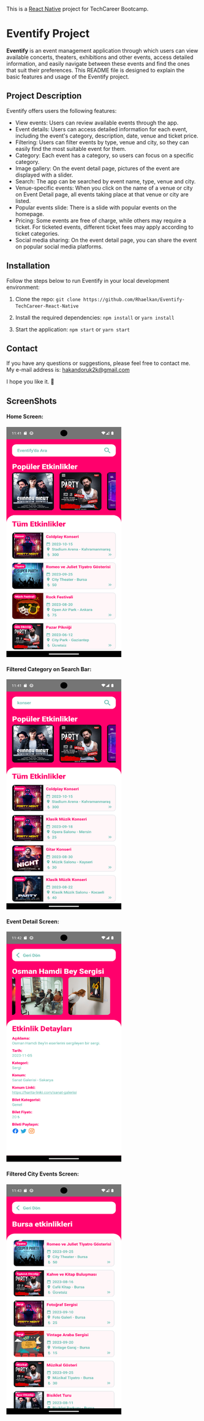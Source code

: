 This is a [React Native](https://reactnative.dev/) project for TechCareer Bootcamp.

# Eventify Project

**Eventify** is an event management application through which users can view available concerts, theaters, exhibitions and other events, access detailed information, and easily navigate between these events and find the ones that suit their preferences. This README file is designed to explain the basic features and usage of the Eventify project.

## Project Description

Eventify offers users the following features:

- View events: Users can review available events through the app.
- Event details: Users can access detailed information for each event, including the event's category, description, date, venue and ticket price.
- Filtering: Users can filter events by type, venue and city, so they can easily find the most suitable event for them.
- Category: Each event has a category, so users can focus on a specific category.
- Image gallery: On the event detail page, pictures of the event are displayed with a slider.
- Search: The app can be searched by event name, type, venue and city.
- Venue-specific events: When you click on the name of a venue or city on Event Detail page, all events taking place at that venue or city are listed.
- Popular events slide: There is a slide with popular events on the homepage.
- Pricing: Some events are free of charge, while others may require a ticket. For ticketed events, different ticket fees may apply according to ticket categories.
- Social media sharing: On the event detail page, you can share the event on popular social media platforms.


## Installation

Follow the steps below to run Eventify in your local development environment:

1. Clone the repo: `git clone https://github.com/Rhaelkan/Eventify-TechCareer-React-Native`

2. Install the required dependencies: `npm install` or `yarn install`

3. Start the application: `npm start` or `yarn start`

## Contact

If you have any questions or suggestions, please feel free to contact me. My e-mail address is: hakandoruk2k@gmail.com

I hope you like it. 🎉


## ScreenShots

#### Home Screen:
<img src="assets/images/ss1.png" width="300px" height="600px"/>


#### Filtered Category on Search Bar:
<img src="assets/images/ss2.png" width="300px" height="600px"/>


#### Event Detail Screen:
<img src="assets/images/ss3.png" width="300px" height="600px"/>


#### Filtered City Events Screen:
<img src="assets/images/ss4.png" width="300px" height="600px"/>
